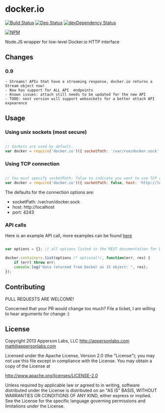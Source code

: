 docker.io
=========
[![Build Status](https://7.hidemyass.com/ip-1/encoded/Oi8vY2kuYXBwZXJzb25sYWJzLmNvbS9pbWFnZXMvYmFkZ2VzL2J1aWxkX3Bhc3NpbmcucG5n)](http://ci.appersonlabs.com/appersonlabs/docker.io/)
[![Dep Status](https://david-dm.org/appersonlabs/docker.io.png)](https://david-dm.org/appersonlabs/docker.io)
[![devDependency Status](https://david-dm.org/appersonlabs/docker.io/dev-status.png)](https://david-dm.org/appersonlabs/docker.io#info=devDependencies)

[![NPM](https://nodei.co/npm/docker.io.png?downloads=true&stars=true)](https://nodei.co/npm/docker.io/)

Node.JS wrapper for low-level Docker.io HTTP interface

## Changes
### 0.9
    - Streams! APIs that have a streaming response, docker.io returns a Stream object now!
    - Now has support for ALL API  endpoints
    - Known issues: attach still needs to be updated for the new API
    - TODO: next version will support websockets for a better attach API expearence

## Usage

### Using unix sockets (most secure)

```javascript

// Sockets are used by default.
var docker = require('docker.io')({ socketPath: '/var/run/docker.sock' });

```

### Using TCP connection

```javascript

// You must specify socketPath: false to indicate you want to use TCP connections.
var docker = require('docker.io')({ socketPath: false, host: 'http://localhost', port: '4243'});

```

The defaults for the connection options are:

- socketPath: /var/run/docker.sock
- host: http://localhost
- port: 4243

### API calls

Here is an example API call, more examples can be found [here](examples.md)

```javascript

var options = {}; // all options listed in the REST documentation for Docker are supported.

docker.containers.list(options /* optional*/, function(err, res) {
    if (err) throw err;
    console.log("data returned from Docker as JS object: ", res);
});

```

## Contributing

PULL REQUESTS ARE WELCOME!

Concerned that your PR would change too much? File a ticket, I am willing to hear arguments for change :)

## License

Copyright 2013 Apperson Labs, LLC
http://appersonlabs.com
matt@appersonlabs.com

Licensed under the Apache License, Version 2.0 (the "License");
you may not use this file except in compliance with the License.
You may obtain a copy of the License at

   http://www.apache.org/licenses/LICENSE-2.0

Unless required by applicable law or agreed to in writing, software
distributed under the License is distributed on an "AS IS" BASIS,
WITHOUT WARRANTIES OR CONDITIONS OF ANY KIND, either express or implied.
See the License for the specific language governing permissions and
limitations under the License.
